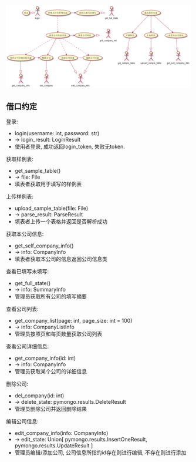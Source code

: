 <img src="out/页面划分/页面划分.png"/>

## 借口约定
登录:  

- login(username: int, password: str)
- -> login_result: LoginResult
- 使用者登录, 成功返回login_token, 失败无token.

获取样例表:

- get_sample_table()
- -> file: File
- 填表者获取用于填写的样例表

上传样例表:

- upload_sample_table(file: File)
- -> parse_result: ParseResult
- 填表者上传一个表格并返回是否解析成功

获取本公司信息:

- get_self_company_info()
- -> info: CompanyInfo
- 填表者获取本公司的信息返回公司信息类

查看已填写未填写:

- get_full_state()
- -> info: SummaryInfo
- 管理员获取所有公司的填写摘要

查看公司列表: 

- get_company_list(page: int, page_size: int = 100)
- -> info: CompanyListInfo
- 管理员按照页和每页数量获取公司列表

查看公司详细信息:

- get_company_info(id: int)
- -> info: CompanyInfo
- 管理员获取某个公司的详细信息

删除公司:

- del_company(id: int)
- -> delete_state: pymongo.results.DeleteResult
- 管理员删除公司并返回删除结果

编辑公司信息:

- edit_company_info(info: CompanyInfo)
- -> edit_state: Union[
        pymongo.results.InsertOneResult, 
        pymongo.results.UpdateResult
    ]
- 管理员编辑/添加公司, 公司信息所指的id存在则进行编辑, 不存在则进行添加
